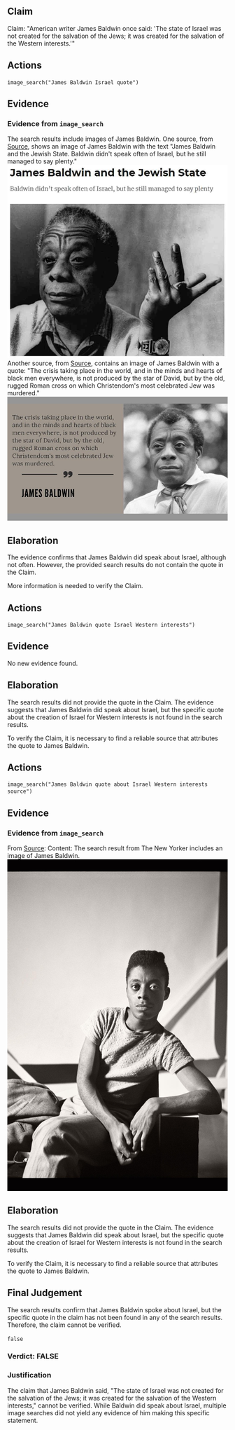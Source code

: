 ## Claim
Claim: "American writer James Baldwin once said: 'The state of Israel was not created for the salvation of the Jews; it was created for the salvation of the Western interests.'"

## Actions
```
image_search("James Baldwin Israel quote")
```

## Evidence
### Evidence from `image_search`
The search results include images of James Baldwin. One source, from [Source](https://azvsas.blogspot.com/2020/08/james-baldwin-on-black-jewish-relations.html), shows an image of James Baldwin with the text "James Baldwin and the Jewish State. Baldwin didn't speak often of Israel, but he still managed to say plenty." ![image 14216](media/2025-09-01_09-13-1756717992-745065.jpg) Another source, from [Source](https://interminablerambling.medium.com/james-baldwin-jim-crow-and-the-holocaust-19480de4f380), contains an image of James Baldwin with a quote: "The crisis taking place in the world, and in the minds and hearts of black men everywhere, is not produced by the star of David, but by the old, rugged Roman cross on which Christendom's most celebrated Jew was murdered." ![image 14217](media/2025-09-01_09-13-1756717993-284195.jpg)


## Elaboration
The evidence confirms that James Baldwin did speak about Israel, although not often. However, the provided search results do not contain the quote in the Claim.

More information is needed to verify the Claim.


## Actions
```
image_search("James Baldwin quote Israel Western interests")
```

## Evidence
No new evidence found.

## Elaboration
The search results did not provide the quote in the Claim. The evidence suggests that James Baldwin did speak about Israel, but the specific quote about the creation of Israel for Western interests is not found in the search results.

To verify the Claim, it is necessary to find a reliable source that attributes the quote to James Baldwin.


## Actions
```
image_search("James Baldwin quote about Israel Western interests source")
```

## Evidence
### Evidence from `image_search`
From [Source](https://www.newyorker.com/magazine/1962/11/17/letter-from-a-region-in-my-mind): 
Content: The search result from The New Yorker includes an image of James Baldwin. ![image 14223](media/2025-09-01_09-13-1756718014-178118.jpg)


## Elaboration
The search results did not provide the quote in the Claim. The evidence suggests that James Baldwin did speak about Israel, but the specific quote about the creation of Israel for Western interests is not found in the search results.

To verify the Claim, it is necessary to find a reliable source that attributes the quote to James Baldwin.


## Final Judgement
The search results confirm that James Baldwin spoke about Israel, but the specific quote in the claim has not been found in any of the search results. Therefore, the claim cannot be verified.

`false`

### Verdict: FALSE

### Justification
The claim that James Baldwin said, "The state of Israel was not created for the salvation of the Jews; it was created for the salvation of the Western interests," cannot be verified. While Baldwin did speak about Israel, multiple image searches did not yield any evidence of him making this specific statement.

